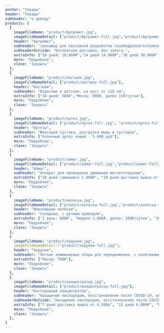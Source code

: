 ```yaml
---
anchor: "Товары"
header: "Товары"
subheader: "в аренду"
products: [
  {
    imageFileName: "product/Артромот.jpg",
    imageFileNameDetail: ["product/Артромот-full.jpg","product/Артромот-full2.jpeg"],
    header: "Артромот",
    subheader: "тренажер для пассивной разработки тазобедренного/коленного сустава (CPM терапия)",
    subheaderOutside: "Бесплатная доставка, без залога.",
    extraInfo: ["10 дней: 10.000₽","14 дней 14.000₽","30 дней 30.000₽",],
    more: "Подробнее",
    close: "Закрыть"
  },
  {
    imageFileName: "product/костыли.jpg",
    imageFileNameDetail: ["product/костыль-full.jpg"],
    header: "Костыли",
    subheader: "Взрослые и детские, на рост от 110 см",
    extraInfo: ["10 дней: 500₽","Месяц: 900₽, далее 15₽/сутки"],
    more: "Подробнее",
    close: "Закрыть"
  }, 
  {
    imageFileName: "product/ортез.jpg",
    imageFileNameDetail: ["product/ортез-full.jpg", "product/ортез-full2.jpg", "product/ортез-full3.PNG"],
    header: "Ортезы",
    subheader: "Фиксация сустава, разгрузка мышц и суставов",
    extraInfo: ["Коленный ортез новый - 5.000 руб"],
    more: "Подробнее",
    close: "Закрыть"
  },
  {
    imageFileName: "product/алмаг.jpg",
    imageFileNameDetail: ["product/алмаг-full.jpg","product/алмаг-full2.JPG"],
    header: "Алмаг",
    subheader: "Аппарат для проведения домашней магнитотерапии",
    extraInfo: ["10 дней самовывоз 1.000₽", "10 дней доставка вывоз от 1.500₽", "Продление 50₽/день"],
    more: "Подробнее",
    close: "Закрыть"
  },
  {
    imageFileName: "product/коляска.jpg",
    imageFileNameDetail: ["product/коляска-full.jpg","product/коляска-full2.jpg"],
    header: "Инвалидные коляски",
    subheader: "Складные, с ручным приводом",
    extraInfo: ["1 день: 600₽", "Неделя 1.000₽, далее: 100₽/сутки", "30 дней доставка вывоз 3.900₽"],
    more: "Подробнее",
    close: "Закрыть"
  },
  {
    imageFileName: "product/ходунки.jpg",
    imageFileNameDetail:["product/ходунки-full.jpg"],
    header: "Ходунки",
    subheader: "Легкие алюминиевые опоры для передвижения, с колёсиками и без",
    extraInfo: ["Месяц: 700₽"],
    more: "Подробнее",
    close: "Закрыть"
  },
  {
    imageFileName: "product/концентратор.jpg",
    imageFileNameDetail: ["product/концентратор-full.jpg"],
    header: "Кислородный концентратор",
    subheader: "Насыщение кислородом, восстановление после COVID-19, объём 5 литров. Доставка, средства гигиены (канюля) входят в стоимость аренды",
    subheaderOutside: "Насыщение кислородом, восстановление после COVID-19, объём 5 литров. Бесплатная доставка.",
    extraInfo: ["7 дней доставка вывоз от 4.500р", "15 дней 6.000₽", "Продление 200₽/день"],
    more: "Подробнее",
    close: "Закрыть"
  }, 
]
---
```

